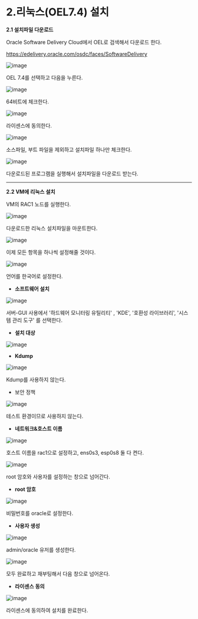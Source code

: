 # 2.리눅스(OEL7.4) 설치

**2.1 설치파일 다운로드**

Oracle Software Delivery Cloud에서 OEL로 검색해서 다운로드 한다.

https://edelivery.oracle.com/osdc/faces/SoftwareDelivery

![image](https://github.com/oraclejyp/19c_rac_inst/assets/133745372/ab765aaf-f15f-4dd7-986a-859c6a188981)

OEL 7.4를 선택하고 다음을 누른다.

![image](https://github.com/oraclejyp/19c_rac_inst/assets/133745372/20fdbb74-4e4b-4032-a5dd-af4d5b6b3f9b)

64비트에 체크한다.

![image](https://github.com/oraclejyp/19c_rac_inst/assets/133745372/87e621f0-080e-4520-81d9-ea25f781e43f)

라이센스에 동의한다.

![image](https://github.com/oraclejyp/19c_rac_inst/assets/133745372/2ed287b4-c645-45cd-a5ba-8fc767831ba4)

소스파일, 부트 파일을 제외하고 설치파일 하나만 체크한다.

![image](https://github.com/oraclejyp/19c_rac_inst/assets/133745372/f354c28b-8931-494a-83eb-4440b82c6574)

다운로드된 프로그램을 실행해서 설치파일을 다운로드 받는다.

---
**2.2 VM에 리눅스 설치**

VM의 RAC1 노드를 실행한다.

![image](https://github.com/oraclejyp/19c_rac_inst/assets/133745372/b589dc28-52fd-4db0-8954-7a4604685e81)

다운로드한 리눅스 설치파일을 마운트한다.

![image](https://github.com/oraclejyp/19c_rac_inst/assets/133745372/927615f9-d07c-4fab-a513-42dfc69c5838)

이제 모든 항목을 하나씩 설정해줄 것이다.

![image](https://github.com/oraclejyp/19c_rac_inst/assets/133745372/811faecd-32f7-40e9-a7b0-3c6d93ca1c68)

언어를 한국어로 설정한다.

- **소프트웨어 설치**

![image](https://github.com/oraclejyp/19c_rac_inst/assets/133745372/65ad998e-f92c-4e3c-b409-ed4a8f376e63)

서버-GUI 사용에서 '하드웨어 모니터링 유틸리티' , 'KDE', '호환성 라이브러리', '시스템 관리 도구' 를 선택한다.




- **설치 대상**

![image](https://github.com/oraclejyp/19c_rac_inst/assets/133745372/88f5be3f-6d1c-4cc1-a814-cf0bbc022c75)

- **Kdump**

![image](https://github.com/oraclejyp/19c_rac_inst/assets/133745372/ccbf1a4f-4367-472a-9fcb-e77ab7f7600b)

Kdump를 사용하지 않는다.

- 보안 정책

![image](https://github.com/oraclejyp/19c_rac_inst/assets/133745372/c54e86aa-c5d9-4ad9-b603-bbabba80bedc)

테스트 환경이므로 사용하지 않는다.

- **네트워크&호스트 이름**

![image](https://github.com/oraclejyp/19c_rac_inst/assets/133745372/7356b267-5d60-412d-9cf0-07057b183d27)

호스트 이름을 rac1으로 설정하고, ens0s3, esp0s8 둘 다 켠다.

![image](https://github.com/oraclejyp/19c_rac_inst/assets/133745372/b430d881-824b-449b-bdb1-b66e5359c397)

root 암호와 사용자를 설정하는 창으로 넘어간다.

- **root 암호**

![image](https://github.com/oraclejyp/19c_rac_inst/assets/133745372/b72572db-12cd-4458-a172-e9494f9ae811)

비밀번호를 oracle로 설정한다.

- **사용자 생성**

![image](https://github.com/oraclejyp/19c_rac_inst/assets/133745372/d32f1743-78f8-434c-a346-f1501f788768)

admin/oracle 유저를 생성한다.

![image](https://github.com/oraclejyp/19c_rac_inst/assets/133745372/553151d4-75e9-418a-b158-659dcda1a1fc)

모두 완료하고 재부팅해서 다음 창으로 넘어온다.



- **라이센스 동의**

![image](https://github.com/oraclejyp/19c_rac_inst/assets/133745372/e19d40a2-2261-481c-8510-3adac633e8d3)

라이센스에 동의하여 설치를 완료한다.
